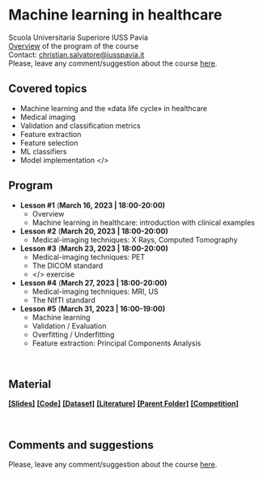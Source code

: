 # Machine learning in healthcare
Scuola Universitaria Superiore IUSS Pavia
<br>
[Overview](https://github.com/christiansalvatore/ml-in-healthcare-iusspavia/blob/main/L0a__overview.pdf) of the program of the course
<br>
Contact: christian.salvatore@iusspavia.it
<br>
Please, leave any comment/suggestion about the course [here](https://docs.google.com/forms/d/e/1FAIpQLScv6GB87NED6Dufv2K67YrP4yhGGHuBZk_je2G5EnhH7IRyzQ/viewform?usp=sf_link).

## Covered topics
* Machine learning and the «data life cycle» in healthcare
* Medical imaging
* Validation and classification metrics
* Feature extraction
* Feature selection
* ML classifiers
* Model implementation </>

## Program
* __Lesson #1__ (__March 16, 2023 \| 18:00-20:00)__ <br>
	* Overview
	* Machine learning in healthcare: introduction with clinical examples
* __Lesson #2__ (__March 20, 2023 \| 18:00-20:00)__ <br>
	* Medical-imaging techniques: X Rays, Computed Tomography
* __Lesson #3__ (__March 23, 2023 \| 18:00-20:00)__ <br>
	* Medical-imaging techniques: PET
	* The DICOM standard
	* </> exercise
* __Lesson #4__ (__March 27, 2023 \| 18:00-20:00)__ <br>
	* Medical-imaging techniques: MRI, US
	* The NIfTI standard
* __Lesson #5__ (__March 31, 2023 \| 16:00-19:00)__ <br>
	* Machine learning
	* Validation / Evaluation
	* Overfitting / Underfitting
	* Feature extraction: Principal Components Analysis

<br>

## Material
[__[Slides]__](https://drive.google.com/drive/folders/1QjjutCJ5DEm9KVGApWlUuYPbIpBl-HPE?usp=sharing)
[__[Code]__](https://drive.google.com/drive/folders/1oGEkJD5VDR2XDQD3_qSlC-Qj8y-KwmlD?usp=sharing)
[__[Dataset]__](https://drive.google.com/drive/folders/1ughIQwT397LDUlY3LdtzExZ4ZkH82OMW?usp=sharing)
[__[Literature]__](https://drive.google.com/drive/folders/14LVJ5sR7mhy99Uv0cV7_Z80aClvzVcdx?usp=sharing)
[__[Parent Folder]__](https://drive.google.com/drive/folders/1fNVYixvuFPLhRpw9zy4Uy9dre_SKE84T?usp=sharing)
[__[Competition]__](https://www.kaggle.com/t/35810b4eb0ea4c698b3205ad2ed27684)

<br>

## Comments and suggestions
Please, leave any comment/suggestion about the course [here](https://docs.google.com/forms/d/e/1FAIpQLScv6GB87NED6Dufv2K67YrP4yhGGHuBZk_je2G5EnhH7IRyzQ/viewform?usp=sf_link).
